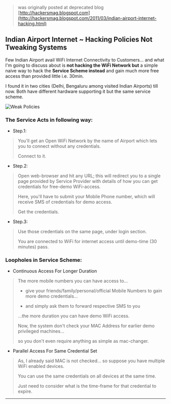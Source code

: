 
> was originally posted at deprecated blog [http://hackersmag.blogspot.com](http://hackersmag.blogspot.com/2011/03/indian-airport-internet-hacking.html)

## Indian Airport Internet ~ Hacking Policies Not Tweaking Systems

Few Indian Airport avail WiFi Internet Connectivity to Customers... and what I'm going to discuss about is **not hacking the WiFi Network but** a simple naive way to hack the **Service Scheme instead** and gain much more free access than provided little i.e. 30min.

I found it in two cities (Delhi, Bengaluru among visited Indian Airports) till now. Both have different hardware supporting it but the same service scheme.

![Weak Policies](assets/2011-03-16-weakpoliciesWifi.gif)

### The Service Acts in following way:

* Step.1:

> You'll get an Open WiFi Network by the name of Airport which lets you to connect without any credentials.
>
> Connect to it.

* Step.2:

> Open web-browser and hit any URL; this will redirect you to a single page provided by Service Provider with details of how you can get credentials for free-demo WiFi-access.
>
> Here, you'll have to submit your Mobile Phone number, which will receive SMS of credentials for demo access.
>
> Get the credentials.

* Step.3:

> Use those credentials on the same page, under login section.
>
> You are connected to WiFi for internet access until demo-time (30 minutes) pass.

### Loopholes in Service Scheme:

* Continuous Access For Longer Duration

> The more mobile numbers you can have access to...
>
> * give your friends/family/personal/official Mobile Numbers to gain more demo credentials...
>
> * and simply ask them to forward respective SMS to you
>
> ...the more duration you can have demo WiFi access.
>
> Now, the system don't check your MAC Address for earlier demo privileged machines...
>
> so you don't even require anything as simple as mac-changer.

* Parallel Access For Same Credential Set

> As, I already said MAC is not checked... so suppose you have multiple WiFi enabled devices.
>
> You can use the same credentials on all devices at the same time.
>
> Just need to consider what is the time-frame for that credential to expire.

---
